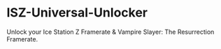 # ISZ-Universal-Unlocker
Unlock your Ice Station Z Framerate &amp; Vampire Slayer: The Resurrection Framerate.
